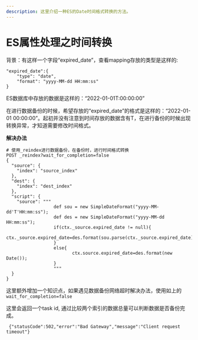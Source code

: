 ```yaml
---
description: 这里介绍一种ES的Date时间格式转换的方法。
---
```


# ES属性处理之时间转换

背景：有这样一个字段“expired\_date”，查看mapping存放的类型是这样的:

```text
"expired_date":{
    "type": "date",
    "format": "yyyy-MM-dd HH:mm:ss"
}
```

ES数据库中存放的数据是这样的：“2022-01-01T:00:00:00”

在进行数据备份的时候，希望存放的“expired\_date”的格式是这样的：“2022-01-01 00:00:00”。起初并没有注意到时间存放的数据含有T，在进行备份的时候出现转换异常，才知道需要修改时间格式。

**解决办法**

```text
# 使用_reindex进行数据备份，在备份时，进行时间格式转换
POST _reindex?wait_for_completion=false
{
  "source": {
    "index": "source_index"
  },
  "dest": {
    "index": "dest_index"
  },
  "script": {
    "source": """
                  def sou = new SimpleDateFormat("yyyy-MM-dd'T'HH:mm:ss");
                  def des = new SimpleDateFormat("yyyy-MM-dd HH:mm:ss");
                  if(ctx._source.expired_date != null){
                         ctx._source.expired_date=des.format(sou.parse(ctx._source.expired_date));
                  }
                  else{
                         ctx.source.expired_date=des.format(new Date());
                  }
                  """
  }
}
```

这里额外增加一个知识点，如果遇见数据备份网络超时解决办法，使用如上的`wait_for_completion=false`

这里会返回一个task id, 通过比较两个索引的数据总量可以判断数据是否备份完成。

```text
 {"statusCode":502,"error":"Bad Gateway","message":"Client request timeout"}
```

